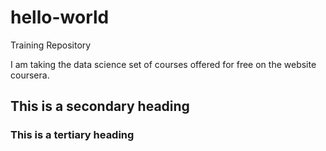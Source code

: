 hello-world
===========

Training Repository

I am taking the data science set of courses offered for free on the website coursera.

## This is a secondary heading
### This is a tertiary heading
